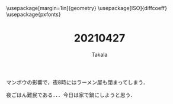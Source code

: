 ﻿---
title: 20210427
yesterday: 20210426
tomorrow: 20210428
days: 487
author: Takala
header-includes:
  - \usepackage[margin=1in]{geometry}
  - \usepackage[ISO]{diffcoeff}
  - \usepackage{pxfonts}
---



マンボウの影響で，夜8時にはラーメン屋も閉まってしまう．


夜ごはん難民である．．．今日は家で鍋にしようと思う．



